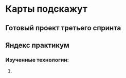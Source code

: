 # Карты подскажут
## Готовый проект третьего спринта
## Яндекс практикум
### Изученные технологии:
1) 